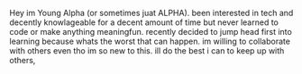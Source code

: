 Hey im Young Alpha (or sometimes juat ALPHA).
been interested in tech and decently knowlageable for a decent amount of time but never learned to code or make anything meaningfun. 
recently decided to jump head first into learning because whats the worst that can happen.
im willing to collaborate with others even tho im so new to this. ill do the best i can to keep up with others,

<!---
Young-Alpha/Young-Alpha is a ✨ special ✨ repository because its `README.md` (this file) appears on your GitHub profile.
You can click the Preview link to take a look at your changes.
--->
